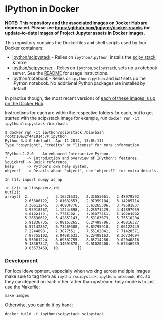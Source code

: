 IPython in Docker
=================

**NOTE: This repository and the associated images on Docker Hub are deprecated. Please see https://github.com/jupyter/docker-stacks for update-to-date images of Project Jupyter assets in Docker images.**

This repository contains the Dockerfiles and shell scripts used by four Docker
containers:

* [ipython/scipystack](scipystack) - Relies on `ipython/ipython`, installs the [scipy stack](http://www.scipy.org/stackspec.html) & more
* [ipython/scipyserver](scipyserver) - Relies on `ipython/scipystack`, sets up a notebook server. See the [README](scipyserver/README.md) for usage instructions.
* [ipython/notebook](notebook) - Relies on `ipython/ipython` and *just* sets up the IPython notebook. No additional Python packages are installed by default

In practice though, the most recent versions of [each of these images is up on the Docker Hub](https://hub.docker.com/u/ipython/).

Instructions for each are within the respective folders for each, but to get started with the scipystack image for example, run `docker run -it ipython/scipystack /bin/bash`:

```
$ docker run -it ipython/scipystack /bin/bash
root@10e02f441814:/# ipython
Python 3.4.0 (default, Apr 11 2014, 13:05:11)
Type "copyright", "credits" or "license" for more information.

IPython 2.2.0 -- An enhanced Interactive Python.
?         -> Introduction and overview of IPython's features.
%quickref -> Quick reference.
help      -> Python's own help system.
object?   -> Details about 'object', use 'object??' for extra details.

In [1]: import numpy as np

In [2]: np.linspace(2,10)
Out[2]:
array([  2.        ,   2.16326531,   2.32653061,   2.48979592,
         2.65306122,   2.81632653,   2.97959184,   3.14285714,
         3.30612245,   3.46938776,   3.63265306,   3.79591837,
         3.95918367,   4.12244898,   4.28571429,   4.44897959,
         4.6122449 ,   4.7755102 ,   4.93877551,   5.10204082,
         5.26530612,   5.42857143,   5.59183673,   5.75510204,
         5.91836735,   6.08163265,   6.24489796,   6.40816327,
         6.57142857,   6.73469388,   6.89795918,   7.06122449,
         7.2244898 ,   7.3877551 ,   7.55102041,   7.71428571,
         7.87755102,   8.04081633,   8.20408163,   8.36734694,
         8.53061224,   8.69387755,   8.85714286,   9.02040816,
         9.18367347,   9.34693878,   9.51020408,   9.67346939,
         9.83673469,  10.        ])
```

### Development

For local development, especially when working across multiple images make sure to tag them as `ipython/scipystack`, `ipython/notebook`, etc. so they can depend on each other rather than upstream. Easy mode is to just use the Makefile:

```
make images
```

Otherwise, you can do it by hand:

```
docker build -t ipython/scipystack scipystack
```
